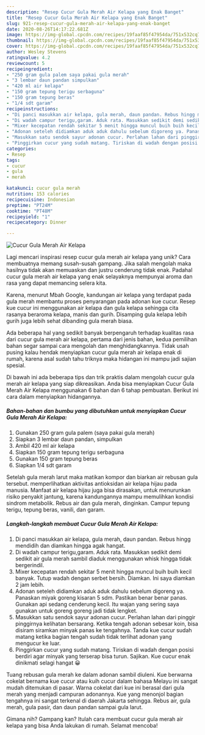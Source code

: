 ```yaml
---
description: "Resep Cucur Gula Merah Air Kelapa yang Enak Banget"
title: "Resep Cucur Gula Merah Air Kelapa yang Enak Banget"
slug: 921-resep-cucur-gula-merah-air-kelapa-yang-enak-banget
date: 2020-08-26T14:17:22.681Z
image: https://img-global.cpcdn.com/recipes/19faaf85f47954da/751x532cq70/cucur-gula-merah-air-kelapa-foto-resep-utama.jpg
thumbnail: https://img-global.cpcdn.com/recipes/19faaf85f47954da/751x532cq70/cucur-gula-merah-air-kelapa-foto-resep-utama.jpg
cover: https://img-global.cpcdn.com/recipes/19faaf85f47954da/751x532cq70/cucur-gula-merah-air-kelapa-foto-resep-utama.jpg
author: Wesley Stevens
ratingvalue: 4.2
reviewcount: 5
recipeingredient:
- "250 gram gula palem saya pakai gula merah"
- "3 lembar daun pandan simpulkan"
- "420 ml air kelapa"
- "150 gram tepung terigu serbaguna"
- "150 gram tepung beras"
- "1/4 sdt garam"
recipeinstructions:
- "Di panci masukkan air kelapa, gula merah, daun pandan. Rebus hingg mendidih dan diamkan hingga agak hangat."
- "Di wadah campur terigu,garam. Aduk rata. Masukkan sedikit demi sedikit air gula merah sambil diaduk menggunakan whisk hingga tidak bergerindil."
- "Mixer kecepatan rendah sekitar 5 menit hingga muncul buih buih kecil banyak. Tutup wadah dengan serbet bersih. Diamkan. Ini saya diamkan 2 jam lebih."
- "Adonan seteleh didiamkan aduk aduk dahulu sebelum digoreng ya. Panaskan miyak goreng kisaran 5 sdm. Pastikan benar benar panas. Gunakan api sedang cenderung kecil. Itu wajan yang sering saya gunakan untuk goreng goreng jadi tidak lengket."
- "Masukkan satu sendok sayur adonan cucur. Perlahan lahan dari pinggir pinggirnya kelihatan bersarang. Ketika tengah adonan sebesar koin, bisa disiram siramkan minyak panas ke tengahnya. Tanda kue cucur sudah matang ketika bagian tengah sudah tidak terlihat adonan yang mengucur ke luar."
- "Pinggirkan cucur yang sudah matang. Tiriskan di wadah dengan posisi berdiri agar minyak yang terserap bisa turun. Sajikan. Kue cucur enak dinikmati selagi hangat 😀"
categories:
- Resep
tags:
- cucur
- gula
- merah

katakunci: cucur gula merah 
nutrition: 153 calories
recipecuisine: Indonesian
preptime: "PT24M"
cooktime: "PT48M"
recipeyield: "1"
recipecategory: Dinner

---
```



![Cucur Gula Merah Air Kelapa](https://img-global.cpcdn.com/recipes/19faaf85f47954da/751x532cq70/cucur-gula-merah-air-kelapa-foto-resep-utama.jpg)

Lagi mencari inspirasi resep cucur gula merah air kelapa yang unik? Cara membuatnya memang susah-susah gampang. Jika salah mengolah maka hasilnya tidak akan memuaskan dan justru cenderung tidak enak. Padahal cucur gula merah air kelapa yang enak selayaknya mempunyai aroma dan rasa yang dapat memancing selera kita.

Karena, menurut Mbah Google, kandungan air kelapa yang terdapat pada gula merah membantu proses penyarangan pada adonan kue cucur. Resep kue cucur ini menggunakan air kelapa dan gula kelapa sehingga cita rasanya beraroma kelapa, manis dan gurih. Disamping gula kelapa lebih gurih juga lebih sehat dibanding gula merah biasa.

Ada beberapa hal yang sedikit banyak berpengaruh terhadap kualitas rasa dari cucur gula merah air kelapa, pertama dari jenis bahan, kedua pemilihan bahan segar sampai cara mengolah dan menghidangkannya. Tidak usah pusing kalau hendak menyiapkan cucur gula merah air kelapa enak di rumah, karena asal sudah tahu triknya maka hidangan ini mampu jadi sajian spesial.


Di bawah ini ada beberapa tips dan trik praktis dalam mengolah cucur gula merah air kelapa yang siap dikreasikan. Anda bisa menyiapkan Cucur Gula Merah Air Kelapa menggunakan 6 bahan dan 6 tahap pembuatan. Berikut ini cara dalam menyiapkan hidangannya.

<!--inarticleads1-->

##### Bahan-bahan dan bumbu yang dibutuhkan untuk menyiapkan Cucur Gula Merah Air Kelapa:

1. Gunakan 250 gram gula palem (saya pakai gula merah)
1. Siapkan 3 lembar daun pandan, simpulkan
1. Ambil 420 ml air kelapa
1. Siapkan 150 gram tepung terigu serbaguna
1. Gunakan 150 gram tepung beras
1. Siapkan 1/4 sdt garam


Setelah gula merah larut maka matikan kompor dan biarkan air rebusan gula tersebut. memperlihatkan aktivitas antioksidan air kelapa hijau pada manusia. Manfaat air kelapa hijau juga bisa dirasakan, untuk menurunkan risiko penyakit jantung, karena kandungannya mampu memulihkan kondisi sindrom metabolik. Rebus air dan gula merah, dinginkan. Campur tepung terigu, tepung beras, vanili, dan garam. 

<!--inarticleads2-->

##### Langkah-langkah membuat Cucur Gula Merah Air Kelapa:

1. Di panci masukkan air kelapa, gula merah, daun pandan. Rebus hingg mendidih dan diamkan hingga agak hangat.
1. Di wadah campur terigu,garam. Aduk rata. Masukkan sedikit demi sedikit air gula merah sambil diaduk menggunakan whisk hingga tidak bergerindil.
1. Mixer kecepatan rendah sekitar 5 menit hingga muncul buih buih kecil banyak. Tutup wadah dengan serbet bersih. Diamkan. Ini saya diamkan 2 jam lebih.
1. Adonan seteleh didiamkan aduk aduk dahulu sebelum digoreng ya. Panaskan miyak goreng kisaran 5 sdm. Pastikan benar benar panas. Gunakan api sedang cenderung kecil. Itu wajan yang sering saya gunakan untuk goreng goreng jadi tidak lengket.
1. Masukkan satu sendok sayur adonan cucur. Perlahan lahan dari pinggir pinggirnya kelihatan bersarang. Ketika tengah adonan sebesar koin, bisa disiram siramkan minyak panas ke tengahnya. Tanda kue cucur sudah matang ketika bagian tengah sudah tidak terlihat adonan yang mengucur ke luar.
1. Pinggirkan cucur yang sudah matang. Tiriskan di wadah dengan posisi berdiri agar minyak yang terserap bisa turun. Sajikan. Kue cucur enak dinikmati selagi hangat 😀


Tuang rebusan gula merah ke dalam adonan sambil diuleni. Kue berwarna cokelat bernama kue cucur atau kuih cucur dalam bahasa Melayu ini sangat mudah ditemukan di pasar. Warna cokelat dari kue ini berasal dari gula merah yang menjadi campuran adonannya. Kue yang menonjol bagian tengahnya ini sangat terkenal di daerah Jakarta sehingga. Rebus air, gula merah, gula pasir, dan daun pandan sampai gula larut. 

Gimana nih? Gampang kan? Itulah cara membuat cucur gula merah air kelapa yang bisa Anda lakukan di rumah. Selamat mencoba!
